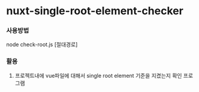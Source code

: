 # nuxt-single-root-element-checker 

### 사용방법 
node check-root.js [절대경로]

### 활용 
1. 프로젝트내에 vue파일에 대해서 single root element 기준을 지켰는지 확인 프로그램 
